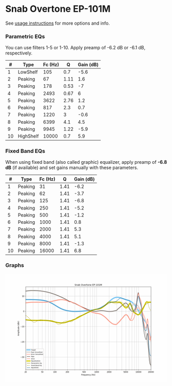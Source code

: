 # Snab Overtone EP-101M
See [usage instructions](https://github.com/jaakkopasanen/AutoEq#usage) for more options and info.

### Parametric EQs
You can use filters 1-5 or 1-10. Apply preamp of -6.2 dB or -6.1 dB, respectively.

|   # | Type      |   Fc (Hz) |    Q |   Gain (dB) |
|-----|-----------|-----------|------|-------------|
|   1 | LowShelf  |       105 | 0.7  |        -5.6 |
|   2 | Peaking   |        67 | 1.11 |         1.6 |
|   3 | Peaking   |       178 | 0.53 |        -7   |
|   4 | Peaking   |      2493 | 0.67 |         6   |
|   5 | Peaking   |      3622 | 2.76 |         1.2 |
|   6 | Peaking   |       817 | 2.3  |         0.7 |
|   7 | Peaking   |      1220 | 3    |        -0.6 |
|   8 | Peaking   |      6399 | 4.1  |         4.5 |
|   9 | Peaking   |      9945 | 1.22 |        -5.9 |
|  10 | HighShelf |     10000 | 0.7  |         5.9 |

### Fixed Band EQs
When using fixed band (also called graphic) equalizer, apply preamp of **-6.8 dB** (if available) and set gains manually with these parameters.

|   # | Type    |   Fc (Hz) |    Q |   Gain (dB) |
|-----|---------|-----------|------|-------------|
|   1 | Peaking |        31 | 1.41 |        -6.2 |
|   2 | Peaking |        62 | 1.41 |        -3.7 |
|   3 | Peaking |       125 | 1.41 |        -6.8 |
|   4 | Peaking |       250 | 1.41 |        -5.2 |
|   5 | Peaking |       500 | 1.41 |        -1.2 |
|   6 | Peaking |      1000 | 1.41 |         0.8 |
|   7 | Peaking |      2000 | 1.41 |         5.3 |
|   8 | Peaking |      4000 | 1.41 |         5.1 |
|   9 | Peaking |      8000 | 1.41 |        -1.3 |
|  10 | Peaking |     16000 | 1.41 |         6.8 |

### Graphs
![](./Snab%20Overtone%20EP-101M.png)
